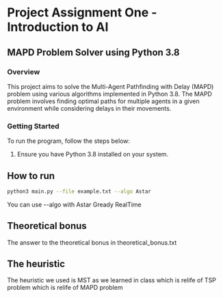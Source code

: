 # Project Assignment One - Introduction to AI

## MAPD Problem Solver using Python 3.8

### Overview

This project aims to solve the Multi-Agent Pathfinding with Delay (MAPD) problem using various algorithms implemented in Python 3.8. The MAPD problem involves finding optimal paths for multiple agents in a given environment while considering delays in their movements.

### Getting Started

To run the program, follow the steps below:

1. Ensure you have Python 3.8 installed on your system.


## How to run
```bash
python3 main.py --file example.txt --algo Astar
```

You can use --algo with Astar Gready RealTime

## Theoretical bonus
The answer to the theoretical bonus in theoretical_bonus.txt

## The heuristic
The heuristic we used is MST as we learned in class which is relife of TSP problem which is relife of MAPD problem